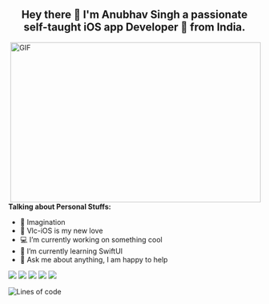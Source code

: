 
<h2 align='center'>
  Hey there 👋 I'm Anubhav Singh a passionate self-taught iOS app Developer 🚀 from India.
</h2>

  <img align="right" alt="GIF" src="https://github.com/abhisheknaiidu/abhisheknaiidu/blob/master/code.gif?raw=true" width="500" height="320" />
  
**Talking about Personal Stuffs:**

- 📍 Imagination
- 📱 Vlc-iOS is my new love
- 💻 I’m currently working on something cool
- 🌱 I’m currently learning SwiftUI 
- 💬 Ask me about anything, I am happy to help

[<img src="https://img.shields.io/badge/twitter-%231DA1F2.svg?&style=for-the-badge&logo=twitter&logoColor=white" />](https://twitter.com/anubhavpulkit)
[<img src="https://img.shields.io/badge/medium-%2312100E.svg?&style=for-the-badge&logo=medium&logoColor=white" />](https://medium.com/@anubhavssingh177)
[<img src="https://img.shields.io/badge/linkedin-%230077B5.svg?&style=for-the-badge&logo=linkedin&logoColor=white" />](https://www.linkedin.com/in/anubhav-singh-27512a167/)
[<img src="https://img.shields.io/badge/Stack_Overflow-FE7A16?style=for-the-badge&logo=stack-overflow&logoColor=white" />](https://stackoverflow.com/users/12206321/anubhav-singh)
[<img src="https://img.shields.io/badge/Gmail-D14836?style=for-the-badge&logo=gmail&logoColor=white" />](@anubhavssingh177@gmail.com)

<!--START_SECTION:waka-->
![Lines of code](https://img.shields.io/badge/From%20Hello%20World%20I%27ve%20Written-5.0%20million%20lines%20of%20code-blue)



<!--END_SECTION:waka-->
